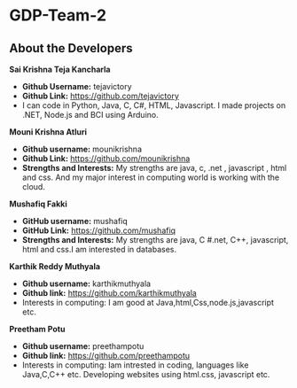 # GDP-Team-2

## About the Developers

**Sai Krishna Teja Kancharla**
- **Github Username:** tejavictory
- **Github Link:** https://github.com/tejavictory
- I can code in Python, Java, C, C#, HTML, Javascript. I made projects on .NET, Node.js and BCI using Arduino.

**Mouni Krishna Atluri**
- **Github username:** mounikrishna
- **Github Link:** https://github.com/mounikrishna
- **Strengths and Interests:** My strengths are java, c, .net , javascript , html and css. And my major interest in computing world is working with the cloud.

**Mushafiq Fakki**
- **GitHub username:**  mushafiq
- **GitHub Link:**  https://github.com/mushafiq
- **Strengths and Interests:**  My strengths are java, C #.net, C++, javascript, html and css.I am interested in databases.

**Karthik Reddy Muthyala**
- **Github username:** karthikmuthyala
- **Github link:** https://github.com/karthikmuthyala
- Interests in computing: I am good at Java,html,Css,node.js,javascript etc. 

**Preetham Potu**

- **Github username:** preethampotu
- **Github link:** https://github.com/preethampotu
- Interests in computing: Iam intrested in coding, languages like Java,C,C++ etc. Developing websites using html.css, javascript etc. 


